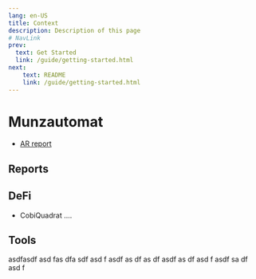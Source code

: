 ```yaml
---
lang: en-US
title: Context
description: Description of this page
# NavLink
prev:
  text: Get Started
  link: /guide/getting-started.html
next:
    text: README
    link: /guide/getting-started.html
---
```


# Munzautomat

- [AR report](/report/ARreport.md)


## Reports


## DeFi
- CobiQuadrat
....

## Tools
asdfasdf
asd
fas
dfa
sdf
asd
f
asdf
as
df
as
df
asdf
as
df
asd
f
asdf
sa
df
asd
f







